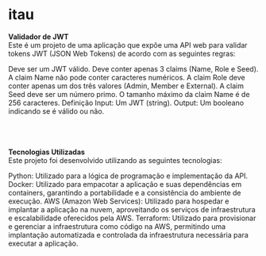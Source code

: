 # itau

<b>Validador de JWT</b><br>
Este é um projeto de uma aplicação que expõe uma API web para validar tokens JWT (JSON Web Tokens) de acordo com as seguintes regras:

Deve ser um JWT válido.
Deve conter apenas 3 claims (Name, Role e Seed).
A claim Name não pode conter caracteres numéricos.
A claim Role deve conter apenas um dos três valores (Admin, Member e External).
A claim Seed deve ser um número primo.
O tamanho máximo da claim Name é de 256 caracteres.
Definição
Input: Um JWT (string).
Output: Um booleano indicando se é válido ou não.
<br>
</br>
<br>
</br>

<b>Tecnologias Utilizadas</b><br>
Este projeto foi desenvolvido utilizando as seguintes tecnologias:

Python: Utilizado para a lógica de programação e implementação da API.
Docker: Utilizado para empacotar a aplicação e suas dependências em containers, garantindo a portabilidade e a consistência do ambiente de execução.
AWS (Amazon Web Services): Utilizado para hospedar e implantar a aplicação na nuvem, aproveitando os serviços de infraestrutura e escalabilidade oferecidos pela AWS.
Terraform: Utilizado para provisionar e gerenciar a infraestrutura como código na AWS, permitindo uma implantação automatizada e controlada da infraestrutura necessária para executar a aplicação.
